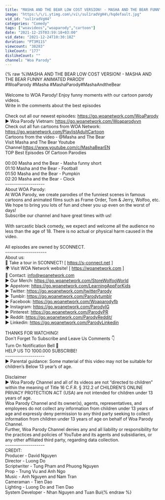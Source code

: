 ```yaml
---
title: "MASHA AND THE BEAR LOW COST VERSION! - MASHA AND THE BEAR FUNNY ANIMATED PARODY"
image: "https:\/\/i.ytimg.com\/vi\/sul1radVgH4\/hqdefault.jpg"
vid_id: "sul1radVgH4"
categories: "Comedy"
tags: ["woavideos","woaparody","cartoon"]
date: "2021-12-25T03:59:18+03:00"
vid_date: "2021-12-24T10:30:18Z"
duration: "PT3M11S"
viewcount: "38283"
likeCount: "177"
dislikeCount: ""
channel: "Woa Parody"
---
```

{% raw %}MASHA AND THE BEAR LOW COST VERSION! - MASHA AND THE BEAR FUNNY ANIMATED PARODY<br />#WoaParody #Masha #MashaParody​ #MashaAndtheBear <br /><br />Welcome to WOA Parody! Enjoy funny moments with our cartoon parody videos. <br />Write in the comments about the best episodes <br /><br />Check out all our newest episodes: <a rel="nofollow" target="blank" href="https://go.woanetwork.com/WoaParody">https://go.woanetwork.com/WoaParody</a><br />► Woa Parody Vietnam: <a rel="nofollow" target="blank" href="https://go.woanetwork.com/Woaparodyvn​​​">https://go.woanetwork.com/Woaparodyvn​​​</a><br />Check out all fun cartoons from WOA Network:  <a rel="nofollow" target="blank" href="https://go.woanetwork.com/PlaylistAdultCartoon">https://go.woanetwork.com/PlaylistAdultCartoon</a><br />Cartoons from the video - @Masha and The Bear<br />Visit Masha and The Bear Youtube Channel:<a rel="nofollow" target="blank" href="https://www.youtube.com/c/MashaBearEN">https://www.youtube.com/c/MashaBearEN</a><br />TOP Best Episodes Of Cartoon Parodies<br /><br />00:00 Masha and the Bear - Masha funny short<br />01:10 Masha and the Bear - Football<br />01:50 Masha and the Bear - Pumpkin<br />02:20 Masha and the Bear - Clock<br />--------------------<br />About WOA Parody: <br />At WOA Parody, we create parodies of the funniest scenes in famous cartoons and animated films such as Frame Order, Tom &amp; Jerry, Wolfoo, etc. We hope to bring you lots of fun and cheer you up even on the worst of days!<br />Subscribe our channel and have great times with us! <br /><br />With sarcastic black comedy, we expect and welcome all the audience no less than the age of 18. There is no actual or physical harm caused in the video.<br /><br />All episodes are owned by SCONNECT.<br />---------------------<br />About us:<br />📲 Take a tour in SCONNECT! [ <a rel="nofollow" target="blank" href="https://s-connect.net​​​">https://s-connect.net​​​</a> ]        <br />🌍 Visit WOA Network website! [ <a rel="nofollow" target="blank" href="https://woanetwork.com​​">https://woanetwork.com​​</a> ] <br />💌 Contact: info@woanetwork.com<br />► Our Merch: <a rel="nofollow" target="blank" href="https://go.woanetwork.com/StoreWolfooWorld">https://go.woanetwork.com/StoreWolfooWorld</a><br />► Appstore: <a rel="nofollow" target="blank" href="https://go.woanetwork.com/LearningAppForKids">https://go.woanetwork.com/LearningAppForKids</a><br />► Twitter: <a rel="nofollow" target="blank" href="https://go.woanetwork.com/twitterParody​">https://go.woanetwork.com/twitterParody​</a><br />► Tumblr: <a rel="nofollow" target="blank" href="https://go.woanetwork.com/Parodytumblr​">https://go.woanetwork.com/Parodytumblr​</a><br />► Facebook: <a rel="nofollow" target="blank" href="https://go.woanetwork.com/Woaparodyfb​">https://go.woanetwork.com/Woaparodyfb​</a><br />► Instagram: <a rel="nofollow" target="blank" href="https://go.woanetwork.com/ParodyIG​">https://go.woanetwork.com/ParodyIG​</a><br />► Pinterest: <a rel="nofollow" target="blank" href="https://go.woanetwork.com/ParodyPR​">https://go.woanetwork.com/ParodyPR​</a><br />► Reddit: <a rel="nofollow" target="blank" href="https://go.woanetwork.com/ParodyReddit/​">https://go.woanetwork.com/ParodyReddit/​</a><br />► Linkedin: <a rel="nofollow" target="blank" href="https://go.woanetwork.com/ParodyLinkedin">https://go.woanetwork.com/ParodyLinkedin</a><br /><br />THANKS FOR WATCHING!  <br />Don't Forget To Subscribe and Leave Us Comments 👇 <br />Turn On Notification Bell 🔔<br />HELP US TO 1000.000 SUBSCRIBE!<br />--------------------<br />► Parental guidance: Some material of this video may not be suitable for children’s Below 13 year’s of age.<br /><br />Disclaimer <br />► Woa Parody Channel and all of its videos are not “directed to children” within the meaning of Title 16 C.F.R. § 312.2 of CHILDREN'S ONLINE PRIVACY PROTECTION ACT (USA) are not intended for children under 13 years of age. <br />Woa Parody Channel and its owner(s), agents, representatives, and employees do not collect any information from children under 13 years of age and expressly deny permission to any third party seeking to collect information from children under 13 years of age on behalf of Woa Parody Channel. <br />Further, Woa Parody Channel denies any and all liability or responsibility for the practices and policies of YouTube and its agents and subsidiaries, or any other affiliated third party, regarding data collection.<br />--------------------<br />CREDIT: <br />Producer - David Nguyen<br />Director - Luong Do<br />Scriptwriter - Tung Pham and Phuong Nguyen<br />Prop - Trung Vu and Anh Ngo<br />Music - Anh Nguyen and Nam Tran<br />Cameraman - Tien Dao<br />Lighting - Luong Do and Tien Dao<br />System Developer - Nhan Nguyen and Tuan Bui{% endraw %}
